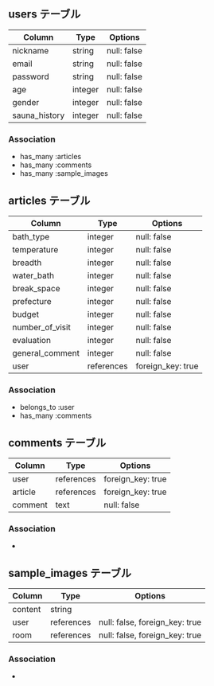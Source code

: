 ## users テーブル

| Column        | Type    | Options     |
| ------------- | ------- | ----------- |
| nickname      | string  | null: false |
| email         | string  | null: false |
| password      | string  | null: false |
| age           | integer | null: false |
| gender        | integer | null: false |
| sauna_history | integer | null: false |

### Association

- has_many :articles
- has_many :comments
- has_many :sample_images


## articles テーブル

| Column          | Type       | Options           |
| --------------- | ---------- | ----------------- |
| bath_type       | integer    | null: false       |
| temperature     | integer    | null: false       |
| breadth         | integer    | null: false       |
| water_bath      | integer    | null: false       |
| break_space     | integer    | null: false       |
| prefecture      | integer    | null: false       |
| budget          | integer    | null: false       |
| number_of_visit | integer    | null: false       |
| evaluation      | integer    | null: false       |
| general_comment | integer    | null: false       |
| user            | references | foreign_key: true |

### Association

- belongs_to :user
- has_many :comments


## comments テーブル

| Column  | Type       | Options           |
| ------- | ---------- | ----------------- |
| user    | references | foreign_key: true |
| article | references | foreign_key: true |
| comment | text       | null: false       |

### Association

- 


## sample_images テーブル

| Column  | Type       | Options                        |
| ------- | ---------- | ------------------------------ |
| content | string     |                                |
| user    | references | null: false, foreign_key: true |
| room    | references | null: false, foreign_key: true |

### Association

- 